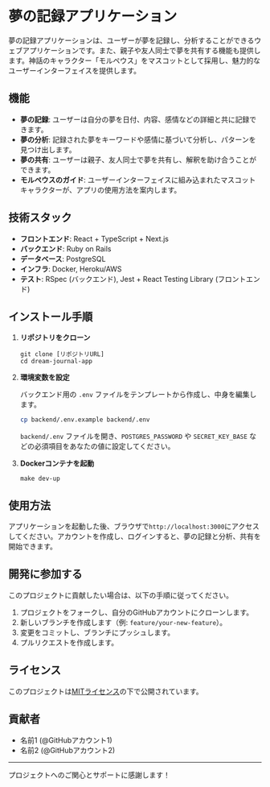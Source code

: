 
# 夢の記録アプリケーション

夢の記録アプリケーションは、ユーザーが夢を記録し、分析することができるウェブアプリケーションです。また、親子や友人同士で夢を共有する機能も提供します。神話のキャラクター「モルペウス」をマスコットとして採用し、魅力的なユーザーインターフェイスを提供します。

## 機能

- **夢の記録**: ユーザーは自分の夢を日付、内容、感情などの詳細と共に記録できます。
- **夢の分析**: 記録された夢をキーワードや感情に基づいて分析し、パターンを見つけ出します。
- **夢の共有**: ユーザーは親子、友人同士で夢を共有し、解釈を助け合うことができます。
- **モルペウスのガイド**: ユーザーインターフェイスに組み込まれたマスコットキャラクターが、アプリの使用方法を案内します。

## 技術スタック

- **フロントエンド**: React + TypeScript + Next.js
- **バックエンド**: Ruby on Rails
- **データベース**: PostgreSQL
- **インフラ**: Docker, Heroku/AWS
- **テスト**: RSpec (バックエンド), Jest + React Testing Library (フロントエンド)

## インストール手順

1.  **リポジトリをクローン**

    ```
    git clone [リポジトリURL]
    cd dream-journal-app
    ```

2.  **環境変数を設定**

    バックエンド用の `.env` ファイルをテンプレートから作成し、中身を編集します。
    ```bash
    cp backend/.env.example backend/.env
    ```
    `backend/.env` ファイルを開き、`POSTGRES_PASSWORD` や `SECRET_KEY_BASE` などの必須項目をあなたの値に設定してください。

3.  **Dockerコンテナを起動**
    ```
    make dev-up
    ```

## 使用方法

アプリケーションを起動した後、ブラウザで`http://localhost:3000`にアクセスしてください。アカウントを作成し、ログインすると、夢の記録と分析、共有を開始できます。

## 開発に参加する

このプロジェクトに貢献したい場合は、以下の手順に従ってください。

1. プロジェクトをフォークし、自分のGitHubアカウントにクローンします。
2. 新しいブランチを作成します（例: `feature/your-new-feature`）。
3. 変更をコミットし、ブランチにプッシュします。
4. プルリクエストを作成します。

## ライセンス

このプロジェクトは[MITライセンス](LICENSE)の下で公開されています。

## 貢献者

- 名前1 (@GitHubアカウント1)
- 名前2 (@GitHubアカウント2)

---

プロジェクトへのご関心とサポートに感謝します！
